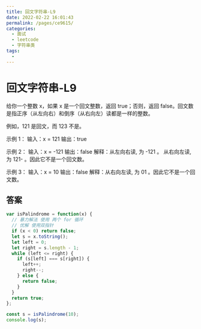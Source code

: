 ```yaml
---
title: 回文字符串-L9
date: 2022-02-22 16:01:43
permalink: /pages/ce9615/
categories:
  - 面试
  - leetcode
  - 字符串类
tags:
  - 
---
```


# 回文字符串-L9

给你一个整数 x，如果 x 是一个回文整数，返回 true；否则，返回 false。回文数是指正序（从左向右）和倒序（从右向左）读都是一样的整数。

例如，121 是回文，而 123 不是。

示例 1：
输入：x = 121
输出：true

<!-- more -->

示例 2：
输入：x = -121
输出：false
解释：从左向右读, 为 -121 。 从右向左读, 为 121- 。因此它不是一个回文数。

示例 3：
输入：x = 10
输出：false
解释：从右向左读, 为 01 。因此它不是一个回文数。

## 答案

```js
var isPalindrome = function(x) {
  // 暴力解法 使用 两个 for 循环
  // 优解 使用双指针
  if (x < 0) return false;
  let s = x.toString();
  let left = 0;
  let right = s.length - 1;
  while (left <= right) {
    if (s[left] === s[right]) {
      left++;
      right--;
    } else {
      return false;
    }
  }
  return true;
};

const s = isPalindrome(10);
console.log(s);
```